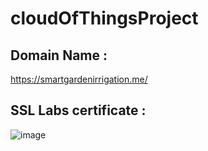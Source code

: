 # cloudOfThingsProject

## Domain Name :
https://smartgardenirrigation.me/

## SSL Labs certificate :
![image](https://github.com/user-attachments/assets/bf6585e5-4662-49aa-9f1a-09702fe25b39)
